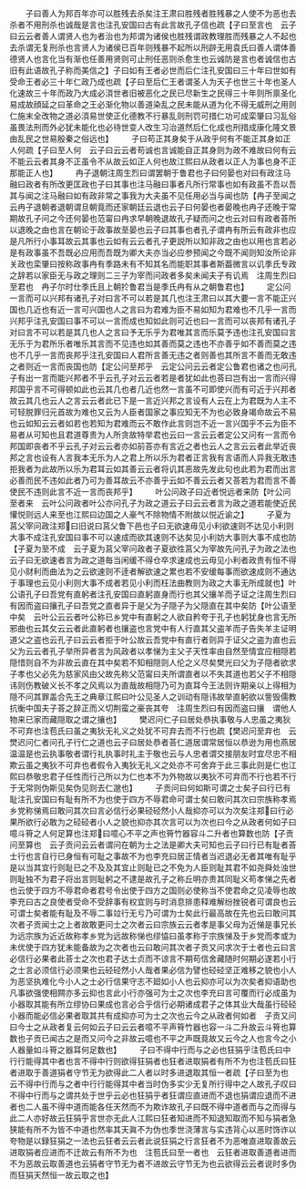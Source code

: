 <!-- { "loadSidebar": true } -->
　　子曰善人为邦百年亦可以胜残去杀矣注王肃曰胜残者胜残暴之人使不为恶也去杀者不用刑杀也诚哉是言也注孔安国曰古有此言故孔子信也疏【子曰至言也　云子曰云云者善人谓贤人也为者治也为邦谓为诸侯也胜残谓政教理胜而残暴之人不起也去杀谓无复刑杀也言贤人为诸侯已百年则残暴不起所以刑辟无用袁氏曰善人谓体善德贤人也言化当有渐也任善用贤则可止刑任恶则杀愈生也云诚防是言也者诚信也古旧有此语故孔子称而美信之】子曰如有王者必世而后仁注孔安国曰三十年曰世如有受命王者必三十年仁政乃成也疏【子曰至后仁王者谓圣人为天子也世三十年也圣人化速故三十年而政乃大成必湏世者旧被恶化之民已尽新生之民得三十年则所禀圣化易成故顔延之曰革命之王必渐化物以善道染乱之民未能从道为化不得无威刑之用则仁施末全改物之道必湏易世使正化德教不行暴乱则刑罚可措仁功可成栾肇曰习乱俗虽畏法刑而外必犹未能化也必待世变人改生习治道然后仁化成也刑措成康化隆文景由乱民之世易殷秦之俗远也】
　　子曰苟正其身矣于从政乎何有不能正其身如正人何疏【子曰至人何　云子曰云云者苟诚也言诚能自正其身则为政不难故曰何有云不能云云者其身不正虽令不从故云如正人何也故江熙曰从政者以正人为事也身不正那能正人也】
　　冉子退朝注周生烈曰谓罢朝于鲁君也子曰何晏也对曰有政注马融曰政者有所改更匡政也子曰其事也注马融曰事者凡所行常事也如有政虽不吾以吾其与闻之注马融曰如有政非常之事我为大夫虽不见任用必当与闻也防【冉子至闻之　云冉子退朝者退朝谓旦朝竟而还家朝廷云退也云子曰何晏也者晏晚也冉子还晚于常期故孔子问之今还何晏也范甯曰冉求早朝晚退故孔子疑而问之也云对曰有政者荅所以退晚之由也言在朝论于政事故至晏也云子曰其事也者孔子谓冉有所云有政非也应是凡所行小事耳故云其事也云如有云云者孔子更説所以知非政之由也以用也言若必是有政事虽不吾既必应用而吾既为卿大夫亦当必应参预闻之今既不闻则知汝所论非关政也栾肇曰按称政事冉有季路未有不知其名而能职其事者斯葢微言以讥季氏专政之辞若以家臣无与政之理则二三子为宰而问政者多矣未闻夫子有讥焉　注周生烈曰至君也　冉子尔时仕季氏且上朝扵鲁君当是季氏冉有从之朝鲁君也】
　　定公问一言而可以兴邦有诸孔子对曰言不可以若是其几也注王肃曰以其大要一言不能正兴国也几近也有近一言可兴国也人之言曰为君难为臣不易如知为君难也不几乎一言而兴邦乎注孔安国曰事不可以一言而成也知如此则可近也曰一言而可以丧邦有诸孔子对曰言不可以若是其几也人之言曰予无乐乎为君唯其言而乐莫予违也注孔安国曰言无乐于为君所乐者唯乐其言而不见违也如其善而莫之违也不亦善乎如不善而莫之违也不几乎一言而丧邦乎注孔安国曰人君所言善无违之者则善也其所言不善而无敢违之者则近一言而丧国也防【定公问至邦乎　云定公问云云者定公鲁君也诸之也问孔子有出一言而能兴邦者不乎云孔子对云云者若是者犹如此也荅曰岂有出一言而兴得邦国乎言不可得顿如此也云其几也者几近也然一言虽不可即使兴而有可近于兴邦者故云其几也云人之言云云者此已下是一言近兴邦之言设有人云在上为君既为人主不可轻脱罪归元首故为难也又云为人臣者国家之事应知无不为也必致身竭命故云不易也云如知云云者如若也若知为君难而云不敢作此言则岂不近一言兴国乎不云为臣不易者从可知也且君道尊贵为人所贪故特举君也云曰一言云云者定公又问有一言而令邦国即丧者不乎云孔子对云云者亦如前荅亦有言近之者也云人之言云云者此举近丧邦之言也设有人言我本无乐为人之君上所以乐为君者正言我有言语而人异我无敢违拒我者为此故所以乐为君耳云如其善云云者将讥其恶故先发此句也此若为君而出言必善而民不违如此者乃可为善耳故云不亦善乎云如不善云云者又荅若为君而言不善使民不违则此言不近一言而丧邦乎】
　　叶公问政子曰近者悦远者来防【叶公问至者来　云叶公问政者叶公亦问孔子为政之道云子曰云云者言为政之道若能使近民懽悦则远人来至也江熙曰边国之人豪气不除物情不附故以悦近谕之】
　　子夏为莒父宰问政注郑曰旧说曰莒父鲁下邑也子曰无欲速毋见小利欲速则不达见小利则大事不成注孔安国曰事不可以速成而欲其速则不达矣见小利妨大事则大事不成也防【子夏为至不成　云子夏为莒父宰问政者子夏欲徃莒父为宰故先问孔子为政之法也云子曰无欲速者言为政之道毎当闲缓不得仓卒求速成也云毋见小利者政贵有恒不得见小财利而曲法为之云欲速则不逹者解欲速之累也若不安缓每事而欲速成则不通达于事理也云见小利则大事不成者若见小利而枉法曲教则为政之大事无所成就也】叶公语孔子曰吾党有直躬者注孔安国曰直躬直身而行也其父攘羊而子证之注周生烈曰有因而盗曰攘孔子曰吾党之直者异于是父为子隠子为父隠直在其中矣防【叶公语至中矣　云叶公云云者叶公称已乡党中有直躬之人欲自矜夸于孔子也躬犹身也言无所邪曲也云其攵云云者此直躬者也攘盗也言党中有人行直其父盗羊而子告失羊主证明道父之盗也云孔子曰云云者拒于叶公故云吾党中有直行者则异于证父之盗为直也云父为云云者孔子举所异者言为风政者以孝悌为主父子天性率由自然至情宜应相隠若隠惜则自不为非故云直在其中矣若不知相隠则人伦之义尽矣樊光曰父为子隠者欲求子孝也父必先为慈家风由父故先称父范甯曰夫所谓直者以不失其道也若父子不相隠讳则伤教破义长不孝之风焉以为直哉故相隠乃可为直耳今王法则许期亲以上得相为隠不问其罪盖合先王之典章江熙曰叶公见圣人之训动有隠讳故举直躬欲以訾毁儒教抗衡中国夫子荅之辞正而义切荆蛮之豪丧其夸　注周生烈曰有因而盗曰攘　谓他人物来已家而藏隠取之谓之攘也】
　　樊迟问仁子曰居处恭执事敬与人忠虽之夷狄不可弃也注苞氏曰虽之夷狄无礼义之处犹不可弃去而不行也疏【樊迟问至弃也　云燓迟问仁者问孔子行仁之道也云子曰居处恭者荅仁道居谓常居恒以恭逊为用也燕居温温是也云执事敬者谓行礼执事时礼主于敬也云与人忠者谓交接朋友时宜尽忠不相欺云虽之夷狄不可弃也者假令入夷狄无礼义之处亦不可舍弃于此三事此则是仁也江熙曰恭敬忠君子任性而行己所以为仁也本不为外物故以夷狄不可弃而不行也若不行于无常则伪斯见矣伪见则去仁邈也】
　　子贡问曰何如斯可谓之士矣子曰行已有耻注孔安国曰有耻有所不为也使于四方不辱君命可谓士矣曰敢问其次曰宗族称孝焉乡党称悌焉曰敢问其次曰言必信行必果硁硁然小人哉抑亦可以为次矣注郑曰行必果所欲行必敢为之硁硁者小人之貌也抑亦其次言可以为次也曰今之从政者何如子曰噫斗筲之人何足算也注郑曰噫心不平之声也筲竹器容斗二升者也算数也防【子贡问至算也　云子贡问云云者谓问在朝为士之法是卿大夫可知也云子曰行已有耻者荅士行也言自行已身恒有可耻之事故不为也李充曰居正情者当迟退必无者其唯有耻乎是以当其宜行则耻已之不及及其宜止则耻已之不免为人臣则耻其君不如尧舜处浊世则耻独不为君子将出言则耻躬之不逮是故孔子之称丘明亦贵其同耻义苟孝悌之先者也云使于四方不辱君命者君号令出使于四方之国则必使称当不使君命之见凌辱也故李充曰古之良使者受命不受辞事有权宜则与时消息排患释难解纷挫锐者可谓良也云可谓士矣者能有耻及不辱二事竝行无亏乃可谓为士矣此行最高故在先也云曰敢问其次者子贡闻士之上者故敢更问士之次者云曰宗族云云者孝是事父母为近悌是事兄长为远宗族为近近故称孝乡党为远故称悌也缪恊曰虽孝称于宗族悌及于乡党而孝或为未优使于四方犹未能备故为之次者也云曰敢问其次者子贡又问求次于士者也云曰言必信行必果者此荅士之次也君子达士贞而不谅言不期苟信舍藏随时何期必遂若小行之士言必须信行必须果也云硁硁然小人哉者果必信为譬也硁硁坚正难移之貌也小人为恶坚执难化今小人之士必行信果守志不廻如小人也云抑亦可以为次矣者抑语助也凡事欲强使相闗亦多云抑也言此小行亦强可为士之次也李充曰言可覆而行必成虽为小器取其能有所立缪协曰果成也言必合乎信行必期诸成君子之体其业大哉虽行硁硁小器而能必信必果者取其共有成抑亦可为士之次也云今之从政者何如者　子贡又问曰今士之从政者复云何如云子曰云云者噫不平声筲竹器也容一斗二升故云斗筲也算数也子贡已闻古之是而又问今之非故云噫也不平之声既竟故又云今之人也言今之小人器量如斗筲之器耳何足数也】
　　子曰不得中行而与之必也狂狷乎注苞氏曰中行行能得其中者也言不得中行则欲得狂狷者也狂者进取狷者有所不为也注苞氏曰狂者进取于善道狷者守节无为欲得此二人者以时多进退取其恒一者疏【子曰至为也　云不得中行而与之者中行行能得其中者当时伪多实少无复所行得中之人故孔子叹曰不得中行而与之谓共处于世乎云必也狂狷乎者狂谓应直进而不退也狷谓应退而不进者也二人虽不得中道而能各任天然而不为欺诈故孔子曰既不得中道者而与之而得与此二人亦好故云狂狷乎言世亦无此人江熙曰狂者知进而不知退知取而不知与狷者急狭能有所不为皆不中道也然率其天眞不为伪也季世浇薄言与实违背心以恶时饰诈以夸物是以録狂狷之一法也云狂者云云者此说狂狷之行言狂者不为恶唯直进取善故云进取狷者应进而不迁故云有所不为也　注苞氏曰至一者也　云狂者进取善道者进而不为恶故云取善道也云狷者守节无为者不进故云守节无为也云欲得云云者说时多伪而狂狷天然恒一故云取之也】
